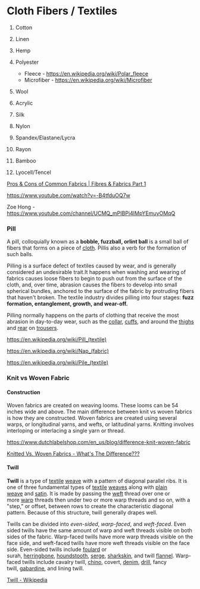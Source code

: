 # Cloth Fibers / Textiles

1. Cotton
2. Linen
3. Hemp
4. Polyester

    - Fleece - <https://en.wikipedia.org/wiki/Polar_fleece>
    - Microfiber - <https://en.wikipedia.org/wiki/Microfiber>

5. Wool
6. Acrylic
7. Silk
8. Nylon
9. Spandex/Elastane/Lycra
10. Rayon
11. Bamboo
12. Lyocell/Tencel

[Pros & Cons of Common Fabrics | Fibres & Fabrics Part 1](https://www.youtube.com/watch?v=9QmTnHNb8ro)

<https://www.youtube.com/watch?v=-B4tfduOQ7w>

Zoe Hong - <https://www.youtube.com/channel/UCMQ_mPIBPi4IMpYEmuyOMqQ>

### Pill

A pill, colloquially known as a **bobble, fuzzball, orlint ball** is a small ball of fibers that forms on a piece of [cloth](https://en.wikipedia.org/wiki/Cloth). Pillis also a verb for the formation of such balls.

Pilling is a surface defect of textiles caused by wear, and is generally considered an undesirable trait.It happens when washing and wearing of fabrics causes loose fibers to begin to push out from the surface of the cloth, and, over time, abrasion causes the fibers to develop into small spherical bundles, anchored to the surface of the fabric by protruding fibers that haven't broken. The textile industry divides pilling into four stages: **fuzz formation, entanglement, growth, and wear-off.**

Pilling normally happens on the parts of clothing that receive the most abrasion in day-to-day wear, such as the [collar](https://en.wikipedia.org/wiki/Collar_(clothing)), [cuffs](https://en.wikipedia.org/wiki/Cuff), and around the [thighs](https://en.wikipedia.org/wiki/Thighs) and [rear](https://en.wikipedia.org/wiki/Buttocks) on [trousers](https://en.wikipedia.org/wiki/Trousers).

<https://en.wikipedia.org/wiki/Pill_(textile)>

<https://en.wikipedia.org/wiki/Nap_(fabric)>

<https://en.wikipedia.org/wiki/Pile_(textile)>

### Knit vs Woven Fabric

#### Construction

Woven fabrics are created on weaving looms. These looms can be 54 inches wide and above. The main difference between knit vs woven fabrics is how they are constructed. Woven fabrics are created using several warps, or longitudinal yarns, and wefts, or latitudinal yarns. Knitting involves interloping or interlacing a single yarn or thread.

<https://www.dutchlabelshop.com/en_us/blog/difference-knit-woven-fabric>

[Knitted Vs. Woven Fabrics - What's The Difference???](https://www.youtube.com/watch?v=Zg2aJpd_KJg)

#### Twill

**Twill** is a type of [textile](https://en.wikipedia.org/wiki/Textile "Textile") [weave](https://en.wikipedia.org/wiki/Weaving "Weaving") with a pattern of diagonal parallel ribs. It is one of three fundamental types of [textile](https://en.wikipedia.org/wiki/Textile "Textile") [weaves](https://en.wikipedia.org/wiki/Weaving "Weaving") along with [plain weave](https://en.wikipedia.org/wiki/Plain_weave "Plain weave") and [satin](https://en.wikipedia.org/wiki/Satin "Satin"). It is made by passing the [weft](https://en.wikipedia.org/wiki/Weft "Weft") thread over one or more [warp](https://en.wikipedia.org/wiki/Warp_(weaving) "Warp (weaving)") threads then under two or more warp threads and so on, with a "step," or offset, between rows to create the characteristic diagonal pattern. Because of this structure, twill generally drapes well.

Twills can be divided into _even-sided_, _warp-faced_, and _weft-faced_. Even sided twills have the same amount of warp and weft threads visible on both sides of the fabric. Warp-faced twills have more warp threads visible on the face side, and weft-faced twills have more weft threads visible on the face side. Even-sided twills include [foulard](https://en.wikipedia.org/wiki/Foulard "Foulard") or surah, [herringbone](https://en.wikipedia.org/wiki/Herringbone_(cloth) "Herringbone (cloth)"), [houndstooth](https://en.wikipedia.org/wiki/Houndstooth "Houndstooth"), [serge](https://en.wikipedia.org/wiki/Serge_(fabric) "Serge (fabric)"), [sharkskin](https://en.wikipedia.org/wiki/Sharkskin "Sharkskin"), and twill [flannel](https://en.wikipedia.org/wiki/Flannel "Flannel"). Warp-faced twills include cavalry twill, [chino](https://en.wikipedia.org/wiki/Chino_cloth "Chino cloth"), covert, [denim](https://en.wikipedia.org/wiki/Denim "Denim"), [drill](https://en.wikipedia.org/wiki/Drill_(fabric) "Drill (fabric)"), fancy twill, [gabardine](https://en.wikipedia.org/wiki/Gabardine "Gabardine"), and lining twill.

[Twill - Wikipedia](https://en.wikipedia.org/wiki/Twill)
